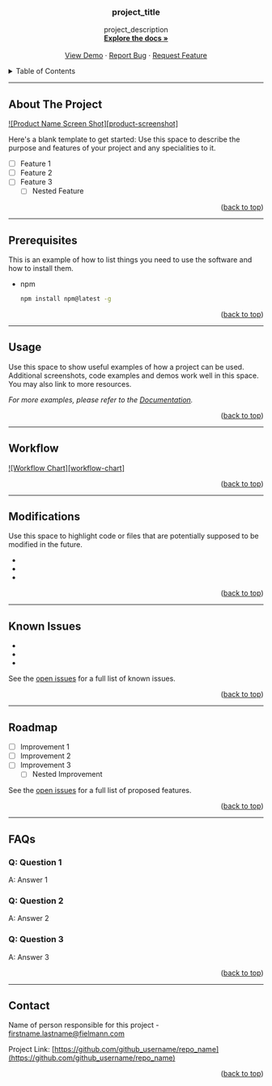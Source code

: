 <!-- Improved compatibility of back to top link: See: https://github.com/othneildrew/Best-README-Template/pull/73 -->
<a name="readme-top"></a>
<!--
*** Thanks for checking out the Best-README-Template. If you have a suggestion
*** that would make this better, please fork the repo and create a pull request
*** or simply open an issue with the tag "enhancement".
*** Don't forget to give the project a star!
*** Thanks again! Now go create something AMAZING! :D
-->


<!-- PROJECT LOGO -->
<div align="center">
<h3 align="center">project_title</h3>

  <p align="center">
    project_description
    <br />
    <a href="https://github.com/github_username/repo_name"><strong>Explore the docs »</strong></a>
    <br />
    <br />
    <a href="https://github.com/github_username/repo_name">View Demo</a>
    ·
    <a href="https://github.com/github_username/repo_name/issues">Report Bug</a>
    ·
    <a href="https://github.com/github_username/repo_name/issues">Request Feature</a>
  </p>
</div>



<!-- TABLE OF CONTENTS -->
<details>
  <summary>Table of Contents</summary>
  <ol>
    <li><a href="#about-the-project">About The Project</a></li>
    <li><a href="#prerequisites">Prerequisites</a></li>
    <li><a href="#usage">Usage</a></li>
    <li><a href="#workflow">Workflow</a></li>
    <li><a href="#modifications">Modifications</a></li>
    <li><a href="#known-issues">Known Issues</a></li>
    <li><a href="#roadmap">Roadmap</a></li>
    <li><a href="#faqs">FAQs</a></li>
    <li><a href="#contact">Contact</a></li>
  </ol>
</details>


***
<!-- ABOUT THE PROJECT -->
## About The Project

[![Product Name Screen Shot][product-screenshot]](https://example.com)

Here's a blank template to get started: Use this space to describe the purpose and features of your project and any specialities to it.

- [ ] Feature 1
- [ ] Feature 2
- [ ] Feature 3
    - [ ] Nested Feature

<p align="right">(<a href="#readme-top">back to top</a>)</p>


***
<!-- PREREQUISITES -->
## Prerequisites

This is an example of how to list things you need to use the software and how to install them.
* npm
  ```sh
  npm install npm@latest -g
  ```

<p align="right">(<a href="#readme-top">back to top</a>)</p>


***
<!-- USAGE EXAMPLES -->
## Usage

Use this space to show useful examples of how a project can be used. Additional screenshots, code examples and demos work well in this space. You may also link to more resources.

_For more examples, please refer to the [Documentation](https://example.com)._

<p align="right">(<a href="#readme-top">back to top</a>)</p>


***
<!-- WORKFLOW -->
## Workflow

[![Workflow Chart][workflow-chart]](https://example.com)

<p align="right">(<a href="#readme-top">back to top</a>)</p>


***
<!-- MODIFICATIONS -->
## Modifications

Use this space to highlight code or files that are potentially supposed to be modified in the future.

* []()
* []()
* []()

<p align="right">(<a href="#readme-top">back to top</a>)</p>


***
<!-- KNOWN ISSUES -->
## Known Issues

* []()
* []()
* []()

See the [open issues](https://github.com/github_username/repo_name/issues) for a full list of known issues.

<p align="right">(<a href="#readme-top">back to top</a>)</p>


***
<!-- ROADMAP -->
## Roadmap

- [ ] Improvement 1
- [ ] Improvement 2
- [ ] Improvement 3
    - [ ] Nested Improvement

See the [open issues](https://github.com/github_username/repo_name/issues) for a full list of proposed features.

<p align="right">(<a href="#readme-top">back to top</a>)</p>


***
<!-- FAQS -->
## FAQs

### Q: Question 1
A: Answer 1

### Q: Question 2
A: Answer 2

### Q: Question 3
A: Answer 3

<p align="right">(<a href="#readme-top">back to top</a>)</p>


***
<!-- CONTACT -->
## Contact

Name of person responsible for this project - firstname.lastname@fielmann.com

Project Link: [https://github.com/github_username/repo_name](https://github.com/github_username/repo_name)

<p align="right">(<a href="#readme-top">back to top</a>)</p>
